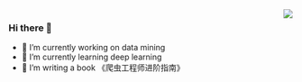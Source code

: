 

<img align="right" src="https://github-readme-stats.vercel.app/api?username=lixi5338619&show_icons=true&icon_color=CE1D2D&text_color=718096&bg_color=ffffff&hide_title=true" />


### Hi there 👋

<!--
**lixi5338619/lixi5338619** is a ✨ _special_ ✨ repository because its `README.md` (this file) appears on your GitHub profile.
- 🔭 I’m currently 
- 🌱 I’m currently learning
- 👯 I’m writing 
- 🤔 I’m looking for help with ...
- 💬 Ask me about ...
- 📫 How to reach me: ...
- 😄 Pronouns: ...
- ⚡ Fun fact: ...
Here are some ideas to get you started:
-->
- 🔭 I’m currently working on data mining
- 🌱 I’m currently learning deep learning
- 👯 I’m writing a book 《爬虫工程师进阶指南》

